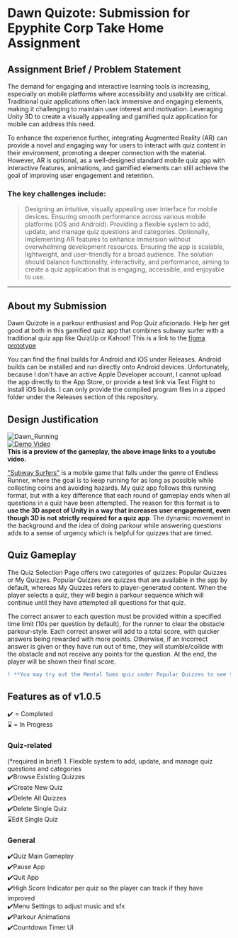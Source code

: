 # Dawn Quizote: Submission for Epyphite Corp Take Home Assignment

## Assignment Brief / Problem Statement
The demand for engaging and interactive learning tools is increasing, especially on mobile platforms where accessibility and usability are critical. Traditional quiz applications often lack immersive and engaging elements, making it challenging to maintain user interest and motivation. Leveraging Unity 3D to create a visually appealing and gamified quiz application for mobile can address this need.

To enhance the experience further, integrating Augmented Reality (AR) can provide a novel and engaging way for users to interact with quiz content in their environment, promoting a deeper connection with the material. However, AR is optional, as a well-designed standard mobile quiz app with interactive features, animations, and gamified elements can still achieve the goal of improving user engagement and retention.

### The key challenges include:
> Designing an intuitive, visually appealing user interface for mobile devices.
> Ensuring smooth performance across various mobile platforms (iOS and Android).
> Providing a flexible system to add, update, and manage quiz questions and categories.
> Optionally, implementing AR features to enhance immersion without overwhelming development resources.
> Ensuring the app is scalable, lightweight, and user-friendly for a broad audience.
> The solution should balance functionality, interactivity, and performance, aiming to create a quiz application that is engaging, accessible, and enjoyable to use.
------------------------------------------------------------------------------------------------------------------------------------------------------------------------------
## About my Submission
Dawn Quizote is a parkour enthusiast and Pop Quiz aficionado. Help her get good at both in this gamified quiz app that combines subway surfer with a traditional quiz app like QuizUp or Kahoot!
This is a link to the [figma prototype](https://tinyurl.com/danielEpyphiteAppMockup)

You can find the final builds for Android and iOS under Releases.
Android builds can be installed and run directly onto Android devices. Unfortunately, because I don't have an active Apple Developer account, I cannot upload the app directly to the App Store, or provide a test link via Test Flight to install iOS builds. I can only provide the compiled program files in a zipped folder under the Releases section of this repository.

## Design Justification
![Dawn_Running](https://github.com/user-attachments/assets/3c5ea703-5e27-45f0-8f80-7f88e5e95087)  
[![Demo Video](https://img.youtube.com/vi/pETOknUFtm8/0.jpg)](https://www.youtube.com/watch?v=pETOknUFtm8)    
**This is a preview of the gameplay, the above image links to a youtube video.**

["Subway Surfers"](https://poki.com/en/g/subway-surfers) is a mobile game that falls under the genre of Endless Runner, where the goal is to keep running for as long as possible while collecting coins and avoiding hazards. My quiz app follows this running format, but with a key difference that each round of gameplay ends when all questions in a quiz have been attempted.
The reason for this format is to **use the 3D aspect of Unity in a way that increases user engagement, even though 3D is not strictly required for a quiz app**. The dynamic movement in the background and the idea of doing parkour while answering questions adds to a sense of urgency which is helpful for quizzes that are timed.

## Quiz Gameplay
The Quiz Selection Page offers two categories of quizzes: Popular Quizzes or My Quizzes. Popular Quizzes are quizzes that are available in the app by default, whereas My Quizzes refers to player-generated content.
When the player selects a quiz, they will begin a parkour sequence which will continue until they have attempted all questions for that quiz.

The correct answer to each question must be provided within a specified time limit (10s per question by default), for the runner to clear the obstacle parkour-style. Each correct answer will add to a total score, with quicker answers being rewarded with more points. Otherwise, if an incorrect answer is given or they have run out of time, they will stumble/collide with the obstacle and not receive any points for the question. At the end, the player will be shown their final score.

```diff
! **You may try out the Mental Sums quiz under Popular Quizzes to see the gameplay, or add your own quiz by clicking on Create New Quiz**
```

## Features as of v1.0.5
✔️ = Completed  
⌛ = In Progress  
### Quiz-related
(*required in brief) 1. Flexible system to add, update, and manage quiz questions and categories  
✔️Browse Existing Quizzes  
✔️Create New Quiz  
✔️Delete All Quizzes  
✔️Delete Single Quiz  
⌛Edit Single Quiz  
### General
✔️Quiz Main Gameplay  
✔️Pause App  
✔️Quit App  
✔️High Score Indicator per quiz so the player can track if they have improved  
✔️Menu Settings to adjust music and sfx  
✔️Parkour Animations  
✔️Countdown Timer UI  
